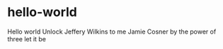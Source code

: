 # hello-world
Hello world
Unlock Jeffery Wilkins to me Jamie Cosner by the power of three let it be
